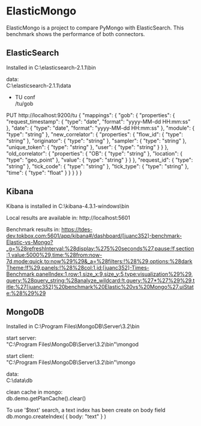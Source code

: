 ElasticMongo  
===========  
ElasticMongo is a project to compare PyMongo with ElasticSearch. This benchmark shows the performance of both connectors.

ElasticSearch  
--------------  
Installed in C:\elasticsearch-2.1.1\bin  

data:  
	C:\elasticsearch-2.1.1\data  
	
	
* TU conf  
/tu/gob

PUT http://localhost:9200/tu
{
    "mappings": {
      "gob": {
        "properties": {
          "request_timestamp": {
            "type": "date",
            "format": "yyyy-MM-dd HH:mm:ss"
          },
          "date": {
            "type": "date",
            "format": "yyyy-MM-dd HH:mm:ss"
          },
          "module": {
            "type": "string"
          },
          "new_correlator": {
            "properties": {
              "flow_id": {
                "type": "string"
              },
              "originator": {
                "type": "string"
              },
              "sampler": {
                "type": "string"
              },
              "unique_token": {
                "type": "string"
              },
              "user": {
                "type": "string"
              }
            }
          },
          "old_correlator": {
            "properties": {
              "OB": {
                "type": "string"
              },
              "location": {
                "type": "geo_point"
              },
              "value": {
                "type": "string"
              }
            }
          },
          "request_id": {
            "type": "string"
          },
          "tick_code": {
            "type": "string"
          },
          "tick_type": {
            "type": "string"
          },
          "time": {
            "type": "float"
          }
        }
      }
    }
  }

  
  
Kibana  
-------  
Kibana is installed in C:\kibana-4.3.1-windows\bin  

Local results are available in:
	http://localhost:5601  
	
Benchmark results in:
	https://tdes-dev.tokbox.com:5601/app/kibana#/dashboard/[juanc352]-benchmark-Elastic-vs-Mongo?_g=%28refreshInterval:%28display:%275%20seconds%27,pause:!f,section:1,value:5000%29,time:%28from:now-7d,mode:quick,to:now%29%29&_a=%28filters:!%28%29,options:%28darkTheme:!f%29,panels:!%28%28col:1,id:[juanc352]-Times-Benchmark,panelIndex:1,row:1,size_x:9,size_y:5,type:visualization%29%29,query:%28query_string:%28analyze_wildcard:!t,query:%27*%27%29%29,title:%27[juanc352]%20benchmark%20Elastic%20vs%20Mongo%27,uiState:%28%29%29


MongoDB  
--------  
Installed in C:\Program Files\MongoDB\Server\3.2\bin

start server:  
	"C:\Program Files\MongoDB\Server\3.2\bin"\mongod  
	
start client:  
	"C:\Program Files\MongoDB\Server\3.2\bin"\mongo  
	
data:  
	C:\data\db  
	 
clean cache in mongo:  
	db.demo.getPlanCache().clear()  
  
To use '$text' search, a text index has been create on body field
db.mongo.createIndex( { body: "text" } )

